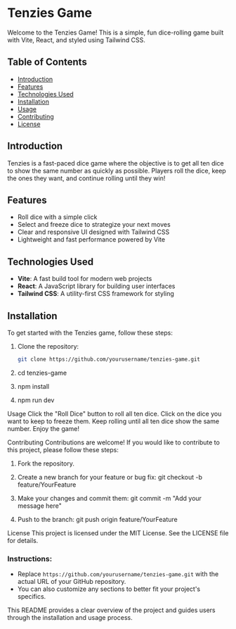 # Tenzies Game

Welcome to the Tenzies Game! This is a simple, fun dice-rolling game built with Vite, React, and styled using Tailwind CSS.

## Table of Contents

- [Introduction](#introduction)
- [Features](#features)
- [Technologies Used](#technologies-used)
- [Installation](#installation)
- [Usage](#usage)
- [Contributing](#contributing)
- [License](#license)

## Introduction

Tenzies is a fast-paced dice game where the objective is to get all ten dice to show the same number as quickly as possible. Players roll the dice, keep the ones they want, and continue rolling until they win!

## Features

- Roll dice with a simple click
- Select and freeze dice to strategize your next moves
- Clear and responsive UI designed with Tailwind CSS
- Lightweight and fast performance powered by Vite

## Technologies Used

- **Vite**: A fast build tool for modern web projects
- **React**: A JavaScript library for building user interfaces
- **Tailwind CSS**: A utility-first CSS framework for styling

## Installation

To get started with the Tenzies game, follow these steps:

1. Clone the repository:

   ```bash
   git clone https://github.com/yourusername/tenzies-game.git

   ```

2. cd tenzies-game

3. npm install

4. npm run dev

Usage
Click the "Roll Dice" button to roll all ten dice.
Click on the dice you want to keep to freeze them.
Keep rolling until all ten dice show the same number.
Enjoy the game!

Contributing
Contributions are welcome! If you would like to contribute to this project, please follow these steps:

1. Fork the repository.

2. Create a new branch for your feature or bug fix:
   git checkout -b feature/YourFeature

3. Make your changes and commit them:
   git commit -m "Add your message here"

4. Push to the branch:
   git push origin feature/YourFeature

License
This project is licensed under the MIT License. See the LICENSE file for details.

### Instructions:

- Replace `https://github.com/yourusername/tenzies-game.git` with the actual URL of your GitHub repository.
- You can also customize any sections to better fit your project's specifics.

This README provides a clear overview of the project and guides users through the installation and usage process.
